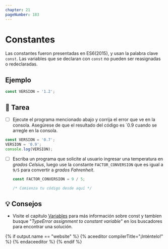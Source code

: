 ```yaml
---
chapter: 21
pageNumber: 183
---
```

# Constantes

Las constantes fueron presentadas en ES6(2015), y usan la palabra clave `const`. Las variables que se declaran con `const` no pueden ser reasignadas o redeclaradas.

## Ejemplo

```javascript
const VERSION = '1.2';
```

## 📝 Tarea

- [ ] Ejecute el programa mencionado abajo y corrija el error que ve en la consola. Asegúrese de que el resultado del código es `0.9 cuando se arregle en la consola.

```javascript
const VERSION = '0.7';
VERSION = '0.9';
console.log(VERSION);
```

- [ ] Escriba un programa que solicite al usuario ingresar una temperatura en _grados Celsius_, luego use la constante `FACTOR_CONVERSION` que es igual a `9/5` para convertir a _grados Fahrenheit_.

  ```javascript
  const FACTOR_CONVERSION = 9 / 5;

  /* Comienza tu código desde aquí */
  ```

## 💡 Consejos

- Visite el capítulo [Variables](../basics/variables.md) para más información sobre const y tambíen busque "_TypeError assignment to constant variable_" en los buscadores para encontrar una solución.

{% if output.name == "website" %}
{% aceeditor compilerTitle="¡Inténtelo!" %}
{% endaceeditor %}
{% endif %}

